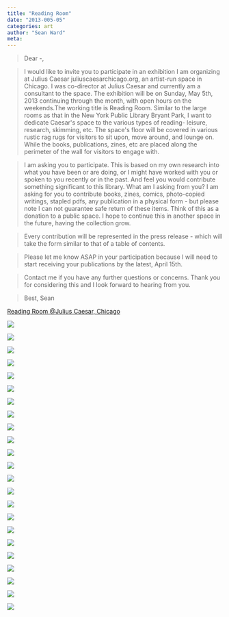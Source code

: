 ```yaml
---
title: "Reading Room"
date: "2013-005-05"
categories: art
author: "Sean Ward"
meta:
---
```


> Dear -,

> I would like to invite you to participate in an exhibition I am organizing at Julius Caesar juliuscaesarchicago.org, an artist-run space in Chicago. I was co-director at Julius Caesar and currently am a consultant to the space. The exhibition will be on Sunday, May 5th, 2013 continuing through the month, with open hours on the weekends.The working title is Reading Room. Similar to the large rooms as that in the New York Public Library Bryant Park, I want to dedicate Caesar's space to the various types of reading- leisure, research, skimming, etc. The space's floor will be covered in various rustic rag rugs for visitors to sit upon, move around, and lounge on. While the books, publications, zines, etc are placed along the perimeter of the wall for visitors to engage with.

> I am asking you to participate. This is based on my own research into what you have been or are doing, or I might have worked with you or spoken to you recently or in the past. And feel you would contribute something significant to this library. What am I asking from you? I am asking for you to contribute books, zines, comics, photo-copied writings, stapled pdfs, any publication in a physical form - but please note I can not guarantee safe return of these items. Think of this as a donation to a public space. I hope to continue this in another space in the future, having the collection grow.

> Every contribution will be represented in the press release - which will take the form similar to that of a table of contents.

> Please let me know ASAP in your participation because I will need to start receiving your publications by the latest, April 15th.

> Contact me if you have any further questions or concerns. Thank you for considering this and I look forward to hearing from you. 

> Best, Sean

[Reading Room @Julius Caesar, Chicago](http://juliuscaesarchicago.org/reading.html)

![](/images/13-rdrm-1.jpg)

![](/images/13-rdrm-2.jpg)

![](/images/13-rdrm-3.jpg)

![](/images/13-rdrm-4.jpg)

![](/images/13-rdrm-5.jpg)

![](/images/13-rdrm-6.jpg)

![](/images/13-rdrm-7.jpg)

![](/images/13-rdrm-8.jpg)

![](/images/13-rdrm-9.jpg)

![](/images/13-rdrm-10.jpg)

![](/images/13-rdrm-11.jpg)

![](/images/13-rdrm-12.jpg)

![](/images/13-rdrm-13.jpg)

![](/images/13-rdrm-14.jpg)

![](/images/13-rdrm-15.jpg)

![](/images/13-rdrm-16.jpg)

![](/images/13-rdrm-17.jpg)

![](/images/13-rdrm-18.jpg)

![](/images/13-rdrm-19.jpg)

![](/images/13-rdrm-20.jpg)

![](/images/13-rdrm-21.jpg)

![](/images/13-rdrm-22.jpg)

![](/images/13-rdrm-23.jpg)
